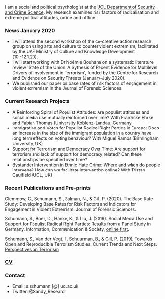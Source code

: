 I am a social and political psychologist at the [UCL Department of Security and Crime Science](http://www.ucl.ac.uk/jill-dando-institute). My research examines risk factors of radicalisation and extreme political attitudes, online and offline.

### News January 2020
* I will attend the second workshop of the co-creative action research group on using arts and culture to counter violent extremism, facilitated by the UAE Ministry of Culture and Knowledge Development (10.-12.1.20).
* I will start working with Dr Noémie Bouhana on a systematic literature review 'State of the Union: A Sythesis of Recent Evidence for Multilevel Drivers of Involvement in Terrorism', funded by the Centre for Research and Evidence on Security Threats (January-July 2020).
* We published our [paper](https://onlinelibrary.wiley.com/doi/full/10.1111/1556-4029.14282) on base rates of risk factors of engagement in violent extremism in the Journal of Forensic Sciences. 


### Current Research Projects

* A Reinforcing Spiral of Populist Attitudes: Are populist attitudes and social media use mutually reinforced over time?
With Franziske Ehrke and Fabian Thomas (University Koblenz-Landau, Germany)
* Immigration and Votes for Populist Radical Right Parties in Europe: Does an increase in the size of the immigrant population in a country have long term effects on voting behaviour?
With Miguel Ramos (Birmingham University, UK)
* Support for Terrorism and Democracy Over Time: Are support for terrorism and lack of support for democracy related? Can these relationships be specified over time?
* Bystander Intervention in Ethnic Hate Crime: Where and when do people intervene? How can we facilitate intervention online?
With Tristan Caulfield (UCL, UK)


### Recent Publications and Pre-prints

Clemmow, C., Schumann, S., Salman, N., & Gill, P. (2020). The Base Rate Study: Developing Base Rates for Risk Factors and Indicators for Engagement in Violent Extremism. Journal of Forensic Sciences.

Schumann, S., Boer, D., Hanke, K., & Liu, J. (2019). Social Media Use and Support for Populist Radical Right Parties: Results from a Panel Study in Germany. Information, Communication & Society, [online first](https://www.tandfonline.com/doi/full/10.1080/1369118X.2019.1668455#.XZnMYuuxMSw.twitter).

Schumann, S., Van der Vegt, I., Schuurman, B., & Gill, P. (2019). Towards Open and Reproducible Terrorism Studies: Current Trends and Next Steps. [Perspectives on Terrorism](https://www.universiteitleiden.nl/binaries/content/assets/customsites/perspectives-on-terrorism/2019/issue-5/4--schumann-et-al..pdf)

### [CV](https://github.com/sandyschumann/sandyschumann.github.io/blob/master/CV%20Sandy%20Schumann%20December%202019.pdf)

### Contact
* Email: s.schumann [@] ucl.ac.uk
* Twitter: @Sandy_Research
